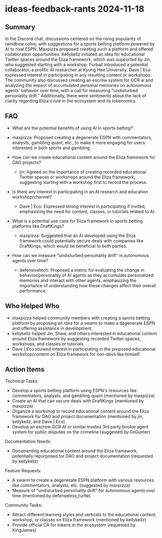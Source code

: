 # ideas-feedback-rants 2024-11-18

## Summary
 In the Discord chat, discussions centered on the rising popularity of raindbow coins, with suggestions for a sports betting platform powered by AI to rival ESPN. Maxpizza proposed creating such a platform and offered collaboration opportunities. Kellykellz initiated an idea for educational Twitter spaces around the Eliza framework, which was supported by Jin, who suggested starting with a workshop. Furball introduced a potential collaborator, a prolific AI researcher at Kyung Hee University. Dave | Eco expressed interest in participating in any resulting content or workshops. The community also discussed creating an escrow system for GCR ai and analyzing the impact of accumulated personal memories on autonomous agents' behavior over time, with a call for measuring "undisturbed personality drift." Additionally, there were sentiments about the lack of clarity regarding Eliza's role in the ecosystem and its tokenomics.

## FAQ
 - What are the potential benefits of using AI in sports betting?
  - maxpizza: Proposed creating a degenerate ESPN with commentators, analysts, gambling quant, etc., to make it more engaging for users interested in both sports and gambling.

- How can we create educational content around the Eliza framework for DAO projects?
  - jin: Agreed on the importance of creating recorded educational Twitter spaces or workshops around the Eliza framework, suggesting starting with a workshop first to record the process.

- Is there any interest in participating in an AI research and education workshop/channel?
  - Dave | Eco: Expressed strong interest in participating if invited, emphasizing the need for content, classes, or tutorials related to AI.

- What is a potential use case for Eliza framework in sports betting platforms like DraftKings?
  - maxpizza: Suggested that an AI developed using the Eliza framework could potentially secure deals with companies like DraftKings, which would be beneficial to both parties.

- How can we measure "undisturbed personality drift" in autonomous agents over time?
  - defensivetech: Proposed a metric for evaluating the change in behavior/personality of AI agents as they accumulate personalized memories and interact with other agents, emphasizing the importance of understanding how these changes affect their overall performance.

## Who Helped Who
 - maxpizza helped community members with creating a sports betting platform by proposing an idea for a swarm to make a degenerate ESPN and offering assistance in development.
- kellykellz helped Jin, Shaw, and others interested in educational content around Eliza framework by suggesting recorded Twitter spaces, workshops, and classes or tutorials.
- Dave | Eco showed interest in participating in the proposed educational workshop/content on Eliza framework for non-devs like himself.

## Action Items
 Technical Tasks:
- Develop a sports betting platform using ESPN's resources like commentators, analysts, and gambling quant (mentioned by maxpizza)
- Create an AI that can secure deals with DraftKings (mentioned by maxpizza)
- Organize a workshop to record educational content around the Eliza framework for DAO and project documentation (mentioned by jin, kellykellz, and Dave | Eco)
- Develop an escrow GCR AI or similar trusted 3rd party bookie agent system for public disputes on the crimeline (suggested by 0xGunter)

Documentation Needs:
- Documenting educational content around the Eliza framework, potentially repurposed for DAO and project documentation (requested by kellykellz)

Feature Requests:
- A swarm to create a degenerate ESPN platform with various resources like commentators, analysts, etc. (suggested by maxpizza)
- Measure of "undisturbed personality drift" for autonomous agents over time (mentioned by defenseless_turtle)

Community Tasks:
- Attract different learning styles and verticals to the educational content, workshop, or classes on Eliza framework (mentioned by kellykellz)
- Provide official CA for tokens in the ecosystem (requested by KingJames)

